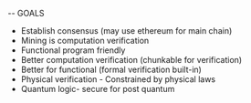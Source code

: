 -- GOALS
 * Establish consensus (may use ethereum for main chain)
 * Mining is computation verification
 * Functional program friendly
 * Better computation verification (chunkable for verification)
 * Better for functional (formal verification built-in)
 * Physical verification - Constrained by physical laws
 * Quantum logic- secure for post quantum
